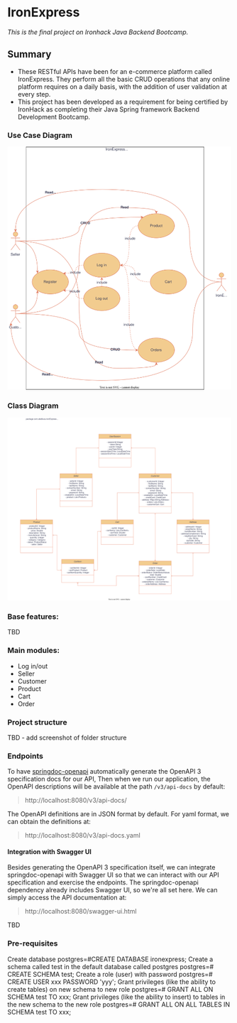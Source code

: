 # IronExpress
_This is the final project on Ironhack Java Backend Bootcamp._

## Summary
* These RESTful APIs have been for an e-commerce platform called IronExpress. They perform all the basic CRUD operations 
that any online platform requires on a daily basis, with the addition of user validation at every step.
* This project has been developed as a requirement for being certified by IronHack as completing their Java Spring
framework Backend Development Bootcamp.

### Use Case Diagram
![Use Case](./img/ironExpressUseCase.svg)

### Class Diagram
![Class Diagram](./img/IronExpressClassDiagram.svg)

### Base features:
TBD

### Main modules:
- Log in/out
- Seller
- Customer
- Product
- Cart
- Order

### Project structure
TBD - add screenshot of folder structure

### Endpoints
To have [springdoc-openapi](https://github.com/springdoc/springdoc-openapi) automatically generate the OpenAPI 3 
specification docs for our API, Then when we run our application, the OpenAPI descriptions will be available at the 
path `/v3/api-docs` by default:
> http://localhost:8080/v3/api-docs/

The OpenAPI definitions are in JSON format by default. For yaml format, we can obtain the definitions at:
> http://localhost:8080/v3/api-docs.yaml

#### Integration with Swagger UI
Besides generating the OpenAPI 3 specification itself, we can integrate springdoc-openapi with Swagger UI so that we can interact with our API specification and exercise the endpoints.
The springdoc-openapi dependency already includes Swagger UI, so we're all set here.
We can simply access the API documentation at:
> http://localhost:8080/swagger-ui.html


TBD

### Pre-requisites
Create database
postgres=#CREATE DATABASE ironexpress;
Create a schema called test in the default database called postgres
postgres=# CREATE SCHEMA test;
Create a role (user) with password
postgres=# CREATE USER xxx PASSWORD 'yyy';
Grant privileges (like the ability to create tables) on new schema to new role
postgres=# GRANT ALL ON SCHEMA test TO xxx;
Grant privileges (like the ability to insert) to tables in the new schema to the new role
postgres=# GRANT ALL ON ALL TABLES IN SCHEMA test TO xxx;